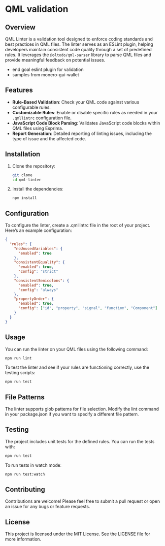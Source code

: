 # QML validation

## Overview

QML Linter is a validation tool designed to enforce coding standards and best practices in QML files. The linter serves as an ESLint plugin, helping developers maintain consistent code quality through a set of predefined rules. It leverages the `@oltodo/qml-parser` library to parse QML files and provide meaningful feedback on potential issues.

- end goal eslint plugin for validation
- samples from monero-gui-wallet

## Features

- **Rule-Based Validation**: Check your QML code against various configurable rules.
- **Customizable Rules**: Enable or disable specific rules as needed in your `.qmllintrc` configuration file.
- **JavaScript Code Block Parsing**: Validates JavaScript code blocks within QML files using Esprima.
- **Report Generation**: Detailed reporting of linting issues, including the type of issue and the affected code.

## Installation

1. Clone the repository:

   ```bash
   git clone 
   cd qml-linter
   ```

2. Install the dependencies:

    ```bash
    npm install
    ```


## Configuration
To configure the linter, create a .qmllintrc file in the root of your project. Here’s an example configuration:

```json
{
  "rules": {
    "noUnusedVariables": {
      "enabled": true
    },
    "consistentEquality": {
      "enabled": true,
      "config": "strict"
    },
    "consistentSemicolons": {
      "enabled": true,
      "config": "always"
    },
    "propertyOrder": {
      "enabled": true,
      "config": ["id", "property", "signal", "function", "Component"]
    }
  }
}
```

## Usage
You can run the linter on your QML files using the following command:

```bash
npm run lint
```

To test the linter and see if your rules are functioning correctly, use the testing scripts:

```bash
npm run test
```

## File Patterns
The linter supports glob patterns for file selection. Modify the lint command in your package.json if you want to specify a different file pattern.


## Testing
The project includes unit tests for the defined rules. You can run the tests with:

```bash
npm run test
```

To run tests in watch mode:

```bash
npm run test:watch
```

## Contributing
Contributions are welcome! Please feel free to submit a pull request or open an issue for any bugs or feature requests.

## License
This project is licensed under the MIT License. See the LICENSE file for more information.

